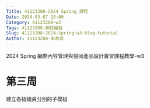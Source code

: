 ```yaml
---
Title: 41123208-2024 Spring 課程
Date: 2024-03-07 15:00
Category: 41123208-w3
Tags: 41123208-網誌編寫
Slug: 41123208-2024-Spring-w3-blog-tutorial
Author: 41123208-朱家成
---
```


2024 Spring 網際內容管理與協同產品設計實習課程教學-w3

<!-- PELICAN_END_SUMMARY -->

# 第三周
建立各組組員分別的子模組
